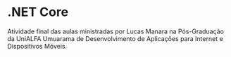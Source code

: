 # .NET Core

Atividade final das aulas ministradas por Lucas Manara na Pós-Graduação da UniALFA Umuarama de Desenvolvimento de Aplicações para Internet e Dispositivos Móveis.